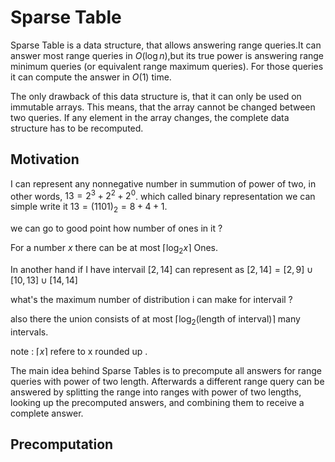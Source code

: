 # **Sparse Table**

Sparse Table is a data structure, that allows answering range queries.It can answer most range queries in $O(\log n)$,but its true power is answering range minimum queries (or equivalent range maximum queries). For those queries it can compute the answer in $O(1)$ time. 

The only drawback of this data structure is, that it can only be used on immutable arrays. This means, that the array cannot be changed between two queries. If any element in the array changes, the complete data structure has to be recomputed.

## **Motivation**

I can represent any nonnegative number in summution of power of two, in other words, $13 = 2^3 + 2^2 + 2^0$. which called binary representation we can simple write it $13 = (1101)_2 = 8 + 4 + 1$.

we can go to good point how number of ones in it ?

For a number $x$ there can be at most $\lceil \log_2 x \rceil$ Ones.

In another hand if I have intervail $[2, 14]$ can represent as $[2, 14] = [2, 9] \cup [10, 13] \cup [14, 14]$

what's the maximum number of distribution i can make for intervail ?

also there the union consists of at most $\lceil \log_2(\text{length of interval}) \rceil$ many intervals.

note : $\lceil  x \rceil$ refere to x rounded up .

The main idea behind Sparse Tables is to precompute all answers for range queries with power of two length. Afterwards a different range query can be answered by splitting the range into ranges with power of two lengths, looking up the precomputed answers, and combining them to receive a complete answer.

## **Precomputation**


